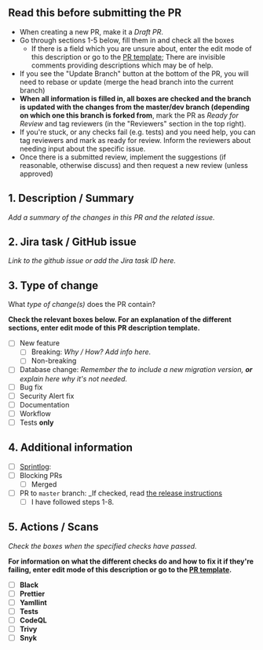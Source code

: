 ## Read this before submitting the PR

- When creating a new PR, make it a _Draft PR_.
- Go through sections 1-5 below, fill them in and check all the boxes
  - If there is a field which you are unsure about, enter the edit mode of this description or go to the [PR template](../.github/pull_request_template.md); There are invisible comments providing descriptions which may be of help.
- If you see the "Update Branch" button at the bottom of the PR, you will need to rebase or update (merge the head branch into the current branch)
- **When all information is filled in, all boxes are checked and the branch is updated with the changes from the master/dev branch (depending on which one this branch is forked from**, mark the PR as _Ready for Review_ and tag reviewers (in the "Reviewers" section in the top right).
- If you're stuck, or any checks fail (e.g. tests) and you need help, you can tag reviewers and mark as ready for review. Inform the reviewers about needing input about the specific issue.
- Once there is a submitted review, implement the suggestions (if reasonable, otherwise discuss) and then request a new review (unless approved)

## 1. Description / Summary

_Add a summary of the changes in this PR and the related issue._

## 2. Jira task / GitHub issue

_Link to the github issue or add the Jira task ID here._

## 3. Type of change

What _type of change(s)_ does the PR contain?

**Check the relevant boxes below. For an explanation of the different sections, enter edit mode of this PR description template.**

- [ ] New feature
  - [ ] Breaking: _Why / How? Add info here._ <!-- Should be checked if the changes in this PR will cause existing functionality to not work as expected. E.g. with the master branch of the `dds_cli` -->
  - [ ] Non-breaking <!-- Should be checked if the changes will not cause existing functionality to fail. "Non-breaking" is just an addition of a new feature. -->
- [ ] Database change: _Remember the to include a new migration version, **or** explain here why it's not needed._ <!-- Should be checked when you've changed something in `models.py`. For a guide on how to add the a new migration version, look at the "Database changes" section in the README.md. -->
- [ ] Bug fix <!-- Should be checked when a bug is fixed in existing functionality. If the bug fix also is a breaking change (see above), add info about that beside this check box. -->
- [ ] Security Alert fix <!-- Should be checked if the PR attempts to solve a security vulnerability, e.g. reported by the "Security" tab in the repo. -->
- [ ] Documentation <!-- Should be checked if the PR adds or updates documentation such as e.g. Technical Overview or a architecture decision (dds_web/doc/architecture/decisions.) -->
- [ ] Workflow <!-- Should be checked if the PR includes a change in e.g. the github actions files (dds_web/.github/*) or another type of workflow change. Anything that alters our or the codes workflow. -->
- [ ] Tests **only** <!-- Should only be checked if the PR only contains tests, none of the other types of changes listed above. -->

## 4. Additional information

- [ ] [Sprintlog](../SPRINTLOG.md): <!-- Add a row at the bottom of the SPRINTLOG.md file (not needed if PR contains only tests). Follow the format of previous rows. If the PR is the first in a new sprint, add a new sprint header row (follow the format of previous sprints). -->
- [ ] Blocking PRs <!-- Should be checked if there are blocking PRs or other tasks that need to be merged prior to this. Add link to PR or Jira card if this is the case. -->
  - [ ] Merged <!-- Should be checked if the "Blocking PRs" box was checked AND all blocking PRs have been merged / fixed. -->
- [ ] PR to `master` branch: \_If checked, read [the release instructions](../doc/procedures/new_release.md) <!-- Check this if the PR is made to the `master` branch. Only the `dev` branch should be doing this. -->
  - [ ] I have followed steps 1-8. <!-- Should be checked if the "PR to `master` branch" box is checked AND the specified steps in the release instructions have been followed. -->

## 5. Actions / Scans

_Check the boxes when the specified checks have passed._

**For information on what the different checks do and how to fix it if they're failing, enter edit mode of this description or go to the [PR template](../.github/pull_request_template.md).**

- [ ] **Black**
      <!--
                  - What: Python code formatter.
                  - How to fix: Run `black .` locally to execute formatting.
                  -->
- [ ] **Prettier**
      <!-- - What: General code formatter. Our use case: MD and yaml mainly. - How to fix: Run npx prettier --write . locally to execute formatting.
      -->
- [ ] **Yamllint**
      <!--
                  - What: Linting of yaml files.
                  - How to fix: Manually fix any errors locally.
                  -->
- [ ] **Tests**
      <!--
                  - What: Pytest to verify that functionality works as expected.
                  - How to fix: Manually fix any errors locally. Follow the instructions in the "Run tests" section of the README.md to run the tests locally.
                  - Additional info: The PR should ALWAYS include new tests or fixed tests when there are code changes. When pytest action has finished, it will post a codecov report; Look at this report and verify the files you have changed are listed. "90% <100.00%> (+0.8%)" means "Tests cover 90% of the changed file, <100 % of this PR's code changes are tested>, and (the code changes and added tests increased the overall test coverage with 0.8%)
                  -->
- [ ] **CodeQL**
      <!--
                  - What: Scan for security vulnerabilities, bugs, errors
                  - How to fix: Go through the alerts and either manually fix, dismiss or ignore. Add info on ignored or dismissed alerts.
                  -->
- [ ] **Trivy**
      <!--
                  - What: Security scanner
                  - How to fix: Go through the alerts and either manually fix, dismiss or ignore. Add info on ignored or dismissed alerts.
                  -->
- [ ] **Snyk**
      <!--
                  - What: Security scanner
                  - How to fix: Go through the alerts and either manually fix, dismiss or ignore. Add info on ignored or dismissed alerts.
                  -->
